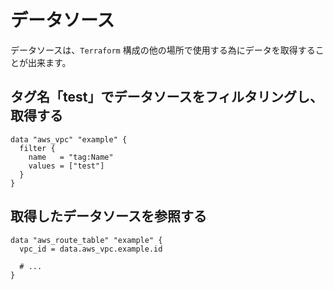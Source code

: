 # データソース

データソースは、`Terraform` 構成の他の場所で使用する為にデータを取得することが出来ます。

## タグ名「test」でデータソースをフィルタリングし、取得する

```
data "aws_vpc" "example" {
  filter {
    name   = "tag:Name"
    values = ["test"]
  }
}
```

## 取得したデータソースを参照する

```
data "aws_route_table" "example" {
  vpc_id = data.aws_vpc.example.id

  # ...
}
```
